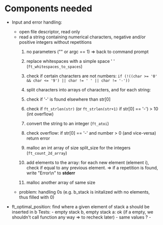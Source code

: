 # Components needed
- Input and error handling:
	- open file descriptor, read only
	- read a string containing numerical characters, negative and/or positive integers without repetitions
		1. no parameters ("" or argc == 1)
			=> back to command prompt
		2. replace whitespaces with a simple space ' ' (`ft_whitespaces_to_spaces`)
		3. check if certain characters are not numbers: `if (!((char >= '0' && char <= '9') || char != ' ' || char != '-'))`
		4. split characters into arrays of characters, and for each string:
		5. check if '-' is found elsewhere than str[0]
		6. check if `ft_strlen(str)` (or `ft_strlen(str+1)` if str[0] == '-') > 10 (int overflow)

		7. convert the string to an integer (`ft_atoi`)
		8. check overflow: if str[0] == '-' and number > 0 (and vice-versa) return error
		9. malloc an int array of size split_size for the integers (`ft_count_2d_array`)
		10. add elements to the array: for each new element (element i), check if equal to any previous element.
			=> if a repetition is found, write "Error\n" to **stderr**
		11. malloc another array of same size
	- problem: handling 0s (e.g. b_stack is initalized with no elements, thus filled with 0)

- ft_optimal_position: find where a given element of stack a should be inserted in b
	Tests:
		- empty stack b, empty stack a: ok (if a empty, we shouldn't call function any way => to recheck later)
		- same values ?
		- 